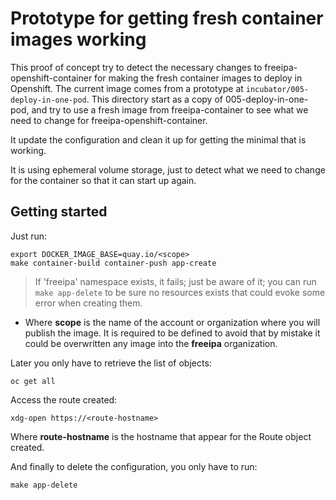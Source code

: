 # Prototype for getting fresh container images working

This proof of concept try to detect the necessary changes
to freeipa-openshift-container for making the fresh
container images to deploy in Openshift. The current image
comes from a prototype at `incubator/005-deploy-in-one-pod`.
This directory start as a copy of 005-deploy-in-one-pod,
and try to use a fresh image from freeipa-container to
see what we need to change for freeipa-openshift-container.

It update the configuration and clean it up for getting
the minimal that is working.

It is using ephemeral volume storage, just to detect what
we need to change for the container so that it can
start up again.


## Getting started

Just run:

```shell
export DOCKER_IMAGE_BASE=quay.io/<scope>
make container-build container-push app-create
```

> If 'freeipa' namespace exists, it fails; just be aware of
> it; you can run `make app-delete` to be sure no resources
> exists that could evoke some error when creating them.

- Where **scope** is the name of the account or organization
  where you will publish the image. It is required to be
  defined to avoid that by mistake it could be overwritten
  any image into the **freeipa** organization.

Later you only have to retrieve the list of objects:

```shell
oc get all
```

Access the route created:

```shell
xdg-open https://<route-hostname>
```

Where **route-hostname** is the hostname that appear for the
Route object created.

And finally to delete the configuration, you only have to run:

```shell
make app-delete
```

